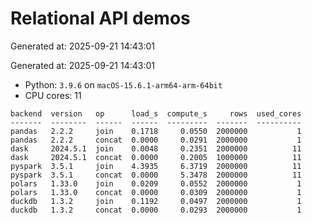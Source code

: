 # Relational API demos

Generated at: 2025-09-21 14:43:01

Generated at: 2025-09-21 14:43:01
- Python: `3.9.6` on `macOS-15.6.1-arm64-arm-64bit`
- CPU cores: 11

```text
backend  version   op      load_s  compute_s     rows  used_cores
-------  --------  ------  ------  ---------  -------  ----------
pandas   2.2.2     join    0.1718     0.0550  2000000           1
pandas   2.2.2     concat  0.0000     0.0291  2000000           1
dask     2024.5.1  join    0.0048     0.2351  2000000          11
dask     2024.5.1  concat  0.0000     0.2005  1000000          11
pyspark  3.5.1     join    4.3935     6.3719  2000000          11
pyspark  3.5.1     concat  0.0000     5.3478  2000000          11
polars   1.33.0    join    0.0209     0.0552  2000000           1
polars   1.33.0    concat  0.0000     0.0309  2000000           1
duckdb   1.3.2     join    0.1192     0.0497  2000000           1
duckdb   1.3.2     concat  0.0000     0.0293  2000000           1
```

